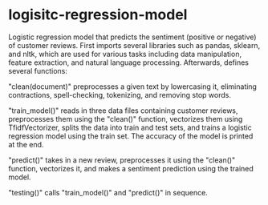 # logisitc-regression-model

Logistic regression model that predicts the sentiment (positive or negative) of customer reviews. First imports several libraries such as pandas, sklearn, and nltk, which are used for various tasks including data manipulation, feature extraction, and natural language processing. Afterwards, defines several functions:

"clean(document)" preprocesses a given text by lowercasing it, eliminating contractions, spell-checking, tokenizing, and removing stop words.

"train_model()" reads in three data files containing customer reviews, preprocesses them using the "clean()" function, vectorizes them using TfidfVectorizer, splits the data into train and test sets, and trains a logistic regression model using the train set. The accuracy of the model is printed at the end.

"predict()" takes in a new review, preprocesses it using the "clean()" function, vectorizes it, and makes a sentiment prediction using the trained model.

"testing()" calls "train_model()" and "predict()" in sequence.
